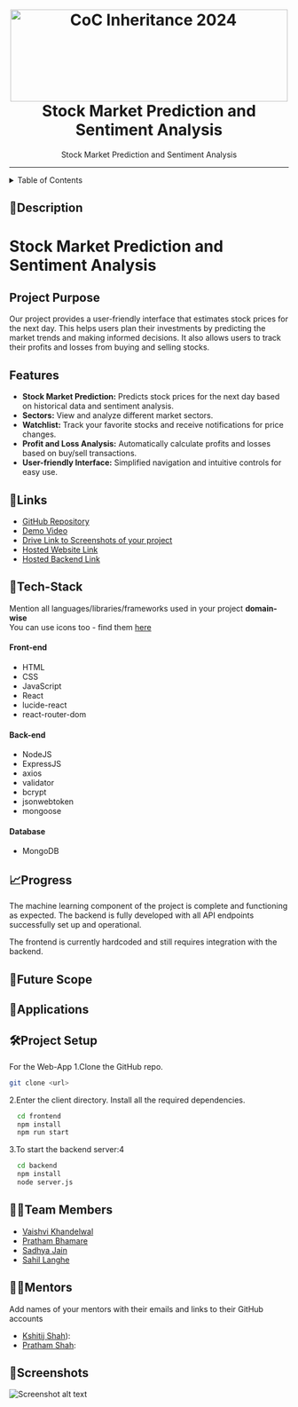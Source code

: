 <h1 align="center">
  <a href="https://github.com/CommunityOfCoders/Inheritance-2024">
    <img src="./Untitled.png" alt="CoC Inheritance 2024" width="500" height="166">
  </a>
  <br>
Stock Market Prediction and Sentiment Analysis
</h1>

<div align="center">
   Stock Market Prediction and Sentiment Analysis
</div>
<hr>

<details>
<summary>Table of Contents</summary>

- [Description](#description)
- [Links](#links)
- [Tech Stack](#tech-stack)
- [Progress](#progress)
- [Future Scope](#future-scope)
- [Applications](#applications)
- [Project Setup](#project-setup)
- [Usage](#usage)
- [Team Members](#team-members)
- [Mentors](#mentors)
- [Screenshots](#screenshots)

</details>

## 📝Description

<h1>Stock Market Prediction and Sentiment Analysis</h1>

<h2>Project Purpose</h2>
<p>Our project provides a user-friendly interface that estimates stock prices for the next day. This helps users plan their investments by predicting the market trends and making informed decisions. It also allows users to track their profits and losses from buying and selling stocks.</p>

<h2>Features</h2>
<ul>
  <li><strong>Stock Market Prediction:</strong> Predicts stock prices for the next day based on historical data and sentiment analysis.</li>
  <li><strong>Sectors:</strong> View and analyze different market sectors.</li>
  <li><strong>Watchlist:</strong> Track your favorite stocks and receive notifications for price changes.</li>
  <li><strong>Profit and Loss Analysis:</strong> Automatically calculate profits and losses based on buy/sell transactions.</li>
  <li><strong>User-friendly Interface:</strong> Simplified navigation and intuitive controls for easy use.</li>
</ul>

## 🔗Links

- [GitHub Repository](https://github.com/vaishvi2811/Pdf_files-Inheritance)
- [Demo Video]()
- [Drive Link to Screenshots of your project]()
- [Hosted Website Link]()
- [Hosted Backend Link]()



## 🤖Tech-Stack

Mention all languages/libraries/frameworks used in your project **domain-wise**   
You can use icons too - find them [here](https://github.com/get-icon/geticon) 

#### Front-end
- HTML
- CSS
- JavaScript
- React
- lucide-react
- react-router-dom


#### Back-end
- NodeJS
- ExpressJS
- axios
- validator
- bcrypt
- jsonwebtoken
- mongoose

#### Database
- MongoDB

## 📈Progress

The machine learning component of the project is complete and functioning as expected. 
The backend is fully developed with all API endpoints successfully set up and operational. 


The frontend is currently hardcoded and still requires integration with the backend.

## 🔮Future Scope


## 💸Applications


## 🛠Project Setup

For the Web-App 1.Clone the GitHub repo.
```bash
git clone <url>
```
2.Enter the client directory. Install all the required dependencies.
```bash
  cd frontend
  npm install
  npm run start
```

3.To start the backend server:4
```bash
  cd backend
  npm install
  node server.js
```

## 👨‍💻Team Members

- [Vaishvi Khandelwal ](https://github.com/vaishvi2811/)
- [Pratham Bhamare](https://github.com/PrathamBhamare)
- [Sadhya Jain](https://github.com/)
- [Sahil Langhe](https://github.com/)

## 👨‍🏫Mentors

Add names of your mentors with their emails and links to their GitHub accounts

- [Kshitij Shah]()):
- [Pratham Shah]():

## 📱Screenshots


![Screenshot alt text]( "screenshot")


